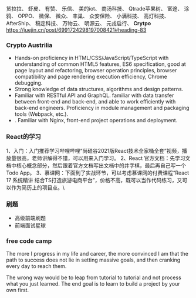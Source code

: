货拉拉、
虾皮、
有赞、
乐信、
美的iot、
商汤科技、
Qtrade苹果树、
富途、
涂鸦、
OPPO、
微保、
微众、
丰巢、
众安保险、
小满科技、
高灯科技、
AfterShip、
稿定科技、
万物云、
明源云、
元戎启行、
**Crytpo** 
https://juejin.cn/post/6991724298197008421#heading-83

### Crypto Austrilia
- Hands-on proficiency in HTML/CSS/JavaScript/TypeScript with understanding of common HTML5 features, ES6 specification, good at page layout and refactoring, browser operation principles, browser compatibility and page rendering execution efficiency, Chrome debugging.
- Strong knowledge of data structures, algorithms and design patterns.
- Familiar with RESTful API and GraphQL. familiar with data transfer between front-end and back-end, and able to work efficiently with back-end engineers.
Proficiency in module management and packaging tools (Webpack, etc.).
- . Familiar with Nginx, front-end project operations and deployment.


### React的学习
1、入门：入门推荐学习哔哩哔哩“尚硅谷2021版React技术全家桶全套”视频，播放量很高，老师讲解得不错，可以用来入门学习。
2、React 官方文档：先学习文档中核心概念部分，然后跟着官方文档写出文档中的井字棋，最后再自己写一个 Todo App。
3、慕课网：下面到了实战环节，可以考虑慕课网的付费课程“React 17 系统精讲 结合TS打造旅游电商平台”，价格不高，既可以当作代码练习，又可以作为简历上的项目点。\

### 刷题
- 高级前端刷题
- 前端面试星球

### free code camp
The more I progress in my life and career, the more convinced I am that the path to success does not lie in setting massive goals, and then cranking every day to reach them.

The wrong way would be to leap from tutorial to tutorial and not process what you just learned. 
The end goal is to learn to build a project by your own first.